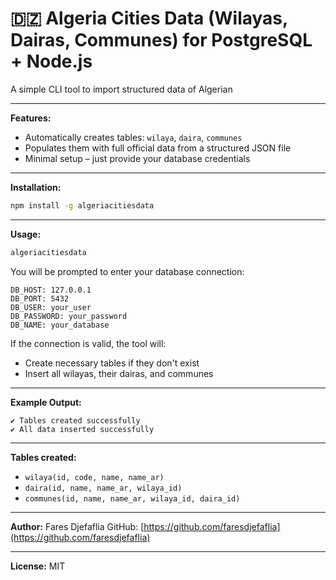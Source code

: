 
# 🇩🇿 Algeria Cities Data (Wilayas, Dairas, Communes) for PostgreSQL + Node.js

A simple CLI tool to import structured data of Algerian

---

**Features:**

* Automatically creates tables: `wilaya`, `daira`, `communes`
* Populates them with full official data from a structured JSON file
* Minimal setup – just provide your database credentials

---

**Installation:**

```bash
npm install -g algeriacitiesdata
```

---

**Usage:**

```bash
algeriacitiesdata
```

You will be prompted to enter your database connection:

```
DB_HOST: 127.0.0.1
DB_PORT: 5432
DB_USER: your_user
DB_PASSWORD: your_password
DB_NAME: your_database
```

If the connection is valid, the tool will:

* Create necessary tables if they don't exist
* Insert all wilayas, their dairas, and communes

---

**Example Output:**

```
✔ Tables created successfully  
✔ All data inserted successfully
```

---

**Tables created:**

* `wilaya(id, code, name, name_ar)`
* `daira(id, name, name_ar, wilaya_id)`
* `communes(id, name, name_ar, wilaya_id, daira_id)`

---

**Author:**
Fares Djefaflia
GitHub: [https://github.com/faresdjefaflia](https://github.com/faresdjefaflia)

---

**License:**
MIT
